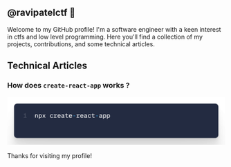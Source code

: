 ## @ravipatelctf 👋

Welcome to my GitHub profile! I'm a software engineer with a keen interest in ctfs and low level programming. Here you'll find a collection of my projects, contributions, and some technical articles.

## Technical Articles

### How does `create-react-app` works ?
![Relative](/cra-1.png)

Thanks for visiting my profile!